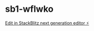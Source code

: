 # sb1-wflwko

[Edit in StackBlitz next generation editor ⚡️](https://stackblitz.com/~/github.com/mouctardialloexp/sb1-wflwko)